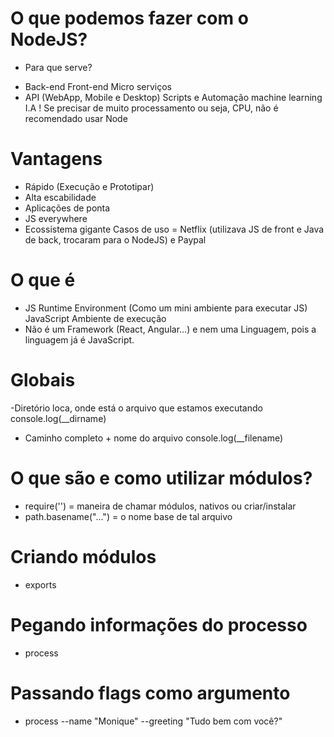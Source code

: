 # O que podemos fazer com o NodeJS?
- Para que serve?
* Back-end
    Front-end
    Micro serviços
* API (WebApp, Mobile e Desktop)
    Scripts e Automação
    machine learning
    I.A
! Se precisar de muito processamento ou seja, CPU, não é recomendado usar Node

# Vantagens
- Rápido (Execução e Prototipar)
- Alta escabilidade 
- Aplicações de ponta
- JS everywhere
- Ecossistema gigante
Casos de uso = Netflix (utilizava JS de front e Java de back, trocaram para o NodeJS) e Paypal

# O que é
- JS Runtime Environment (Como um mini ambiente para executar JS)
    JavaScript Ambiente de execução
- Não é um Framework (React, Angular...) e nem uma Linguagem, pois a linguagem já é JavaScript.

# Globais
-Diretório loca, onde está o arquivo que estamos executando
    console.log(__dirname)
- Caminho completo + nome do arquivo
    console.log(__filename)

# O que são e como utilizar módulos?
- require('') = maneira de chamar módulos, nativos ou criar/instalar 
- path.basename("...") = o nome base de tal arquivo

# Criando módulos
- exports 

# Pegando informações do processo
- process

# Passando flags como argumento
* process --name "Monique" --greeting "Tudo bem com você?"
